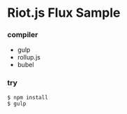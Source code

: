 # Riot.js Flux Sample

### compiler
- gulp
- rollup.js
- bubel

### try
```
$ npm install
$ gulp
```